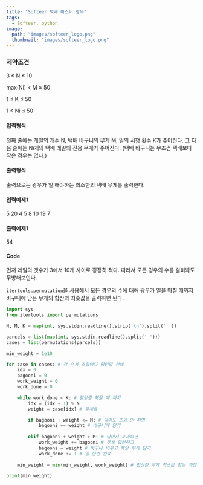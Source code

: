 ```yaml
---
title: "Softeer 택배 마스터 광우"
tags:
  - Softeer, python
image:
  path: "images/softeer_logo.png"
  thumbnail: "images/softeer_logo.png"
---
```




### 제약조건
3 ≤ N ≤ 10

max(Ni) < M ≤ 50

1 ≤ K ≤ 50

1 ≤ Ni ≤ 50

#### 입력형식
첫째 줄에는 레일의 개수 N, 택배 바구니의 무게 M, 일의 시행 횟수 K가 주어진다. 그 다음 줄에는 Ni개의 택배 레일의 전용 무게가 주어진다. (택배 바구니는 무조건 택배보다 작은 경우는 없다.) 

#### 출력형식
출력으로는 광우가 일 해야하는 최소한의 택배 무게를 출력한다.

#### 입력예제1
5 20 4
5 8 10 19 7
#### 출력예제1
54

#### Code
먼저 레일의 갯수가 3에서 10개 사이로 굉장히 적다. 따라서 모든 경우의 수를 살펴봐도 무방해보인다. 

`itertools.permutation`을 사용해서 모든 경우의 수에 대해 광우가 일을 마칠 때까지 바구니에 담은 무게의 합산의 최솟값을 출력하면 된다.

```python
import sys
from itertools import permutations

N, M, K = map(int, sys.stdin.readline().strip('\n').split(' '))

parcels = list(map(int, sys.stdin.readline().split(' ')))
cases = list(permutations(parcels))

min_weight = 1e10

for case in cases: # 각 순서 조합마다 확인할 건데
    idx = 0
    bagooni = 0
    work_weight = 0
    work_done = 0

    while work_done < K: # 할당량 채울 때 까지
        idx = (idx + 1) % N 
        weight = case[idx] # 무게를

        if bagooni + weight <= M: # 담아도 초과 안 하면
            bagooni += weight # 바구니에 담기
        
        elif bagooni + weight > M: # 담아서 초과하면
            work_weight += bagooni # 무게 합산하고
            bagooni = weight # 바구니 비우고 해당 무게 담기
            work_done += 1 # 일 한번 완료
            
    min_weight = min(min_weight, work_weight) # 합산한 무게 최소값 찾는 과정

print(min_weight)
```